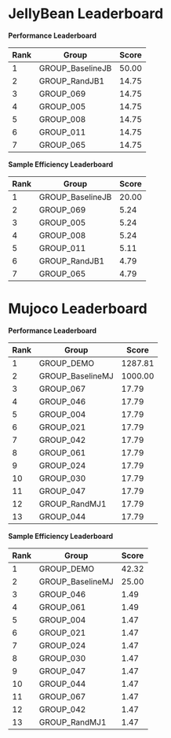 # JellyBean Leaderboard

**Performance Leaderboard**

|Rank      |Group     |Score     |
|----------|----------|----------|
|1      |GROUP_BaselineJB     |50.00     |
|2      |GROUP_RandJB1     |14.75     |
|3      |GROUP_069     |14.75     |
|4      |GROUP_005     |14.75     |
|5      |GROUP_008     |14.75     |
|6      |GROUP_011     |14.75     |
|7      |GROUP_065     |14.75     |


**Sample Efficiency Leaderboard**

|Rank      |Group     |Score     |
|----------|----------|----------|
|1      |GROUP_BaselineJB     |20.00     |
|2      |GROUP_069     |5.24     |
|3      |GROUP_005     |5.24     |
|4      |GROUP_008     |5.24     |
|5      |GROUP_011     |5.11     |
|6      |GROUP_RandJB1     |4.79     |
|7      |GROUP_065     |4.79     |


# Mujoco Leaderboard

**Performance Leaderboard**

|Rank      |Group     |Score     |
|----------|----------|----------|
|1      |GROUP_DEMO     |1287.81     |
|2      |GROUP_BaselineMJ     |1000.00     |
|3      |GROUP_067     |17.79     |
|4      |GROUP_046     |17.79     |
|5      |GROUP_004     |17.79     |
|6      |GROUP_021     |17.79     |
|7      |GROUP_042     |17.79     |
|8      |GROUP_061     |17.79     |
|9      |GROUP_024     |17.79     |
|10      |GROUP_030     |17.79     |
|11      |GROUP_047     |17.79     |
|12      |GROUP_RandMJ1     |17.79     |
|13      |GROUP_044     |17.79     |


**Sample Efficiency Leaderboard**

|Rank      |Group     |Score     |
|----------|----------|----------|
|1      |GROUP_DEMO     |42.32     |
|2      |GROUP_BaselineMJ     |25.00     |
|3      |GROUP_046     |1.49     |
|4      |GROUP_061     |1.49     |
|5      |GROUP_004     |1.47     |
|6      |GROUP_021     |1.47     |
|7      |GROUP_024     |1.47     |
|8      |GROUP_030     |1.47     |
|9      |GROUP_047     |1.47     |
|10      |GROUP_044     |1.47     |
|11      |GROUP_067     |1.47     |
|12      |GROUP_042     |1.47     |
|13      |GROUP_RandMJ1     |1.47     |


